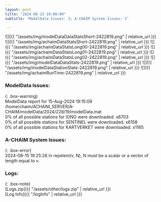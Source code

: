 ```yaml
---
layout: post
title: "2024-08-15 19:00:00"
subtitle: "ModelData Issues: 3; A-CHAIM System Issues: 1"

---
```


![]({{ "/assets/img/modelDataDataStatsShort-2422819.png" | relative_url }})
![]({{ "/assets/img/achaimDataStatsShort-2422819.png" | relative_url }})
![]({{ "/assets/img/achaimDataStatsLong00-2422819.png" | relative_url }})
![]({{ "/assets/img/achaimDataStatsLong01-2422819.png" | relative_url }})
![]({{ "/assets/img/achaimDataStatsLong02-2422819.png" | relative_url }})
![]({{ "/assets/img/modelDataDataStats-2422819.png" | relative_url }})
![]({{ "/assets/img/modelDataStationStats-2422819.png" | relative_url }})
![]({{ "/assets/img/achaimRunTime-2422819.png" | relative_url }})


### ModelData Issues:  
  
{: .box-warning}  
 ModelData report for 15-Aug-2024 19:15:09   
 /home/chaim/ACHAIM_SERVER/A-CHAIM/modelData/2024/228/19/modelData.mat   
 0% of all possible stations for IONO were downloaded. x6703   
 0% of all possible stations for SENTINEL were downloaded. x6158   
 0% of all possible stations for KARTVERKET were downloaded. x1165   
  
### A-CHAIM System Issues:  
  
{: .box-error}  
2024-08-15 19:25:28 In repelem(v, N), N must be a scalar or a vector of length equal to v.  

### Logs:  
  
{: .box-note}  
[Logs.zip]({{ "/assets/other/logs.zip" | relative_url }})  
[Log Info]({{ "/logInfo" | relative_url }})  
